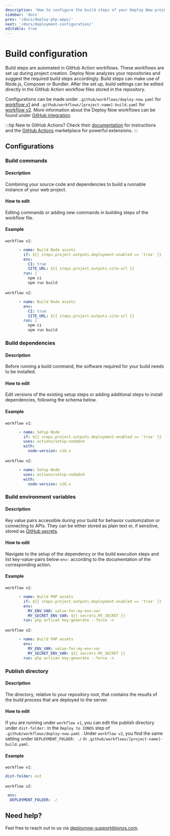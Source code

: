 ```yaml
---
description: 'How to configure the build steps of your Deploy Now project. Deploy Now detects your framework from the repository and sets up a GitHub Actions workflow accordingly.'
sidebar: 'docs'
prev: '/docs/deploy-php-apps/'
next: '/docs/deployment-configuration/'
editable: true
---
```


# Build configuration

Build steps are automated in GitHub Action workflows. These workflows are set up during project creation. Deploy Now analyzes your repositories and suggest the required build steps accordingly. Build steps can make use of Node.js, Composer or Bundler. After the set up, build settings can be edited directly in the GitHub Action workflow files stored in the repository.

Configurations can be made under `.github/workflows/deploy-now.yaml` for [workflow v1](/docs/git-integration/#workflow-versions) and `.github/workflows/[project-name]-build.yaml` for [workflow v2](/docs/git-integration/#workflow-versions). More information about the Deploy Now workflows can be found under [GitHub integration](/docs/git-integration/).

:::tip
New to GitHub Actions? Check their [documentation](https://docs.github.com/en/actions) for instructions and the [GitHub Actions](https://github.com/marketplace?type=actions) marketplace for powerful extensions.
:::

## Configurations

### Build commands
#### Description
Combining your source code and dependencies to build a runnable instance of your web project. 
#### How to edit
Editing commands or adding new commands in building steps of the workflow file.
#### Example
`workflow v1`:
``` yaml
      - name: Build Node assets
        if: ${{ steps.project.outputs.deployment-enabled == 'true' }}
        env:
          CI: true
          SITE_URL: ${{ steps.project.outputs.site-url }}
        run: |
          npm ci
          npm run build
```

`workflow v2`:
``` yaml
      - name: Build Node assets
        env:
          CI: true
          SITE_URL: ${{ steps.project.outputs.site-url }}
        run: |
          npm ci
          npm run build
```

### Build dependencies
#### Description
Before running a build command, the software required for your build needs to be installed.
#### How to edit
Edit versions of the existing setup steps or adding additional steps to install dependencies, following the schema below.
#### Example
`workflow v1`:
``` yaml
      - name: Setup Node
        if: ${{ steps.project.outputs.deployment-enabled == 'true' }}
        uses: actions/setup-node@v4
        with:
          node-version: v16.x
```

`workflow v2`:
``` yaml
      - name: Setup Node
        uses: actions/setup-node@v4
        with:
          node-version: v16.x
```

### Build environment variables
#### Description
Key value pairs accessible during your build for behavior customization or connecting to APIs. They can be either stored as plain text or, if sensitive, stored as [GitHub secrets](https://docs.github.com/en/actions/security-guides/encrypted-secrets). 
#### How to edit
Navigate to the setup of the dependency or the build execution steps and list key-value-pairs below `env:` according to the documentation of the corresponding action.
#### Example
`workflow v1`:
``` yaml
      - name: Build PHP assets
        if: ${{ steps.project.outputs.deployment-enabled == 'true' }}
        env:
          MY_ENV_VAR: value-for-my-env-var
          MY_SECRET_ENV_VAR: ${{ secrets.MY_SECRET }} 
        run: php artisan key:generate --force -n
```

`workflow v2`:
``` yaml
      - name: Build PHP assets
        env:
          MY_ENV_VAR: value-for-my-env-var
          MY_SECRET_ENV_VAR: ${{ secrets.MY_SECRET }} 
        run: php artisan key:generate --force -n
```

### Publish directory
#### Description
The directory, relative to your repository root, that contains the results of the build process that are deployed to the server.
#### How to edit
If you are running under `workflow v1`, you can edit the publish directory under `dist-folder:` in the `Deploy to IONOS` step of `.github/workflows/deploy-now.yaml` . Under `workflow v2`, you find the same setting under `DEPLOYMENT_FOLDER: ./` in `.github/workflows/[project-name]-build.yaml`.
#### Example
`workflow v1`:
``` yaml
dist-folder: out
```

`workflow v2`:
``` yaml
 env:
  DEPLOYMENT_FOLDER: ./
```

## Need help?
Feel free to reach out to us via <a href="mailto:deploynow-support@ionos.com">deploynow-support@ionos.com</a>.
